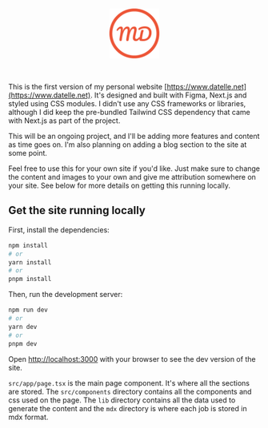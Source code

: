 <br />

<p align="center">
  <img alt="logo" width="100" height="100" src="public%2Flogo.svg">
</p>

<br />

This is the first version of my personal website [https://www.datelle.net](https://www.datelle.net).
It's designed and built with Figma, Next.js and styled using CSS modules. I didn't use any CSS frameworks or libraries,
although I did keep the pre-bundled Tailwind CSS dependency that came with Next.js as part of the project.

This will be an ongoing project, and I'll be adding more features and content as time goes on. I'm also planning on
adding a blog section to the site at some point.

Feel free to use this for your own site if you'd like. Just make sure to change the content and images to your own and
give me attribution somewhere on your site. See below for more details on getting this running locally.

## Get the site running locally

First, install the dependencies:

```bash
npm install
# or
yarn install
# or
pnpm install
```

Then, run the development server:

```bash
npm run dev
# or
yarn dev
# or
pnpm dev
```

Open [http://localhost:3000](http://localhost:3000) with your browser to see the dev version of the site.

`src/app/page.tsx` is the main page component. It's where all the sections are stored. The `src/components` directory contains
all the components and css used on the page. The `lib` directory contains all the data used to generate the content and the `mdx` directory
is where each job is stored in mdx format.
